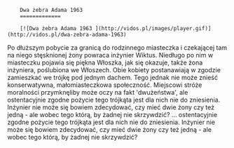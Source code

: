 
        Dwa żebra Adama 1963 
        =============
        
        [![Dwa żebra Adama 1963 ](http://vidos.pl/images/player.gif)](http://vidos.pl/dwa-zebra-adama-1963)
        
        
 Po dłuższym pobycie za granicą do rodzinnego miasteczka i czekającej tam na niego stęsknionej żony powraca inżynier Wiktus. Niedługo po nim w miasteczku pojawia się piękna Włoszka, jak się okazuje, także żona inżyniera, poślubiona we Włoszech. Obie kobiety postanawiają w zgodzie zamieszkać we trójkę pod jednym dachem. Tego jednak nie może znieść konserwatywna, małomiasteczkowa społeczność. Miejscowi stróże moralności przymknęliby może oczy na fakt 'dwużeństwa', ale ostentacyjnie zgodne pożycie tego trójkąta jest dla nich nie do zniesienia. Inżynier nie może się bowiem zdecydować, czy mieć dwie żony czy też jedną - ale wobec tego którą, by żadnej nie skrzywdzić?   ... ostentacyjnie zgodne pożycie tego trójkąta jest dla nich nie do zniesienia. Inżynier nie może się bowiem zdecydować, czy mieć dwie żony czy też jedną - ale wobec tego którą, by żadnej nie skrzywdzić?
    